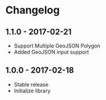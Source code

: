 
# Changelog

## 1.1.0 - 2017-02-21

- Support Multiple GeoJSON Polygon
- Added GeoJSON input support

## 1.0.0 - 2017-02-18

- Stable release
- Initialize library
